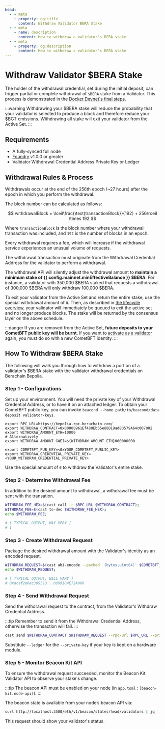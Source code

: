 ```yaml
---
head:
  - - meta
    - property: og:title
      content: Withdraw Validator BERA Stake
  - - meta
    - name: description
      content: How to withdraw a validator's BERA stake
  - - meta
    - property: og:description
      content: How to withdraw a validator's BERA stake
---
```


<script setup>
  import config from '@berachain/config/constants.json';
</script>

# Withdraw Validator $BERA Stake

The holder of the withdrawal credential, set during the initial deposit, can trigger partial or complete withdrawal of `$BERA` stake from a Validator. This process is demonstrated in the [Docker Devnet's final steps](/nodes/guides/docker-devnet#launch-local-devnet).

:::warning
Withdrawing your $BERA stake will reduce the probability that your validator
is selected to produce a block and therefore reduce your $BGT emissions. Withdrawing all stake will exit your validator from the Active Set.
:::

## Requirements

- A fully-synced full node
- [Foundry](https://book.getfoundry.sh/getting-started/installation) v1.0.0 or greater
- Validator Withdrawal Credential Address Private Key or Ledger

## Withdrawal Rules & Process

Withdrawals occur at the end of the 256th epoch (~27 hours) after the epoch in which you perform the withdrawal.

The block number can be calculated as follows:

$$ withdrawalBlock = \lceil\frac{\text{transactionBlock}}{192} + 256\rceil \times 192 $$

Where `transactionBlock` is the block number where your withdrawal transaction was included, and `192` is the number of blocks in an epoch.

Every withdrawal requires a fee, which will increase if the withdrawal service experiences an unusual volume of requests.

The withdrawal transaction must originate from the Withdrawal Credential Address for the validator to perform a withdrawal.

The withdrawal API will silently adjust the withdrawal amount to **maintain a minimum stake of {{ config.mainnet.minEffectiveBalance }} $BERA**. For instance, a validator with 350,000 $BERA staked that requests a withdrawal of 300,000 $BERA will only withdraw 100,000 $BERA.

To exit your validator from the Active Set and return the entire stake, use the special withdrawal amount of `0`. Then, as described in [the lifecycle overview](/nodes/validator-lifecycle), your validator will immediately be queued to exit the active set and no longer produce blocks. The stake will be returned by the consensus layer on the above schedule.

:::danger
If you are removed from the Active Set, **future deposits to your CometBFT public key will be burnt**. If you want to [activate as a validator](/nodes/guides/validator) again, you must do so with a new CometBFT identity.
:::

## How To Withdraw $BERA Stake

The following will walk you through how to withdraw a portion of a validator's $BERA stake with the validator withdrawal credentials on Berachain Bepolia.

### Step 1 - Configurations

Set up your environment. You will need the private key of your Withdrawal Credential Address, or to have it on an attached ledger. To obtain your CometBFT public key, you can invoke `beacond --home path/to/beacond/data deposit validator-keys`.

```bash-vue
export RPC_URL=https://bepolia.rpc.berachain.com/
export WITHDRAW_CONTRACT=0x00000961Ef480Eb55e80D19ad83579A64c007002
export WITHDRAW_AMOUNT_ETH=10000
# Alternatively
export WITHDRAW_AMOUNT_GWEI=${WITHDRAW_AMOUNT_ETH}000000000

export COMETBFT_PUB_KEY=<0xYOUR_COMETBFT_PUBLIC_KEY>
export WITHDRAW_CREDENTIAL_PRIVATE_KEY=<YOUR_WITHDRAW_CREDENTIAL_PRIVATE_KEY>
```

Use the special amount of `0` to withdraw the Validator's entire stake.

### Step 2 - Determine Withdrawal Fee

In addition to the desired amount to withdrawal, a withdrawal fee must be sent with the transation.

```bash
WITHDRAW_FEE_HEX=$(cast call -r $RPC_URL $WITHDRAW_CONTRACT);
WITHDRAW_FEE=$(cast to-dec $WITHDRAW_FEE_HEX);
echo $WITHDRAW_FEE;

# [ TYPICAL OUTPUT, MAY VERY ]
# 1
```

### Step 3 - Create Withdrawal Request

Package the desired withdrawal amount with the Validator's identity as an encoded request.

```bash
WITHDRAW_REQUEST=$(cast abi-encode --packed '(bytes,uint64)' $COMETBFT_PUB_KEY $WITHDRAW_AMOUNT_GWEI);
echo $WITHDRAW_REQUEST;

# [ TYPICAL OUTPUT, WILL VARY ]
# 0xacaf2e8ec309513...0009184E72A000
```

### Step 4 - Send Withdrawal Request

Send the withdrawal request to the contract, from the Validator's Withdraw Credential Address.

:::tip
Remember to send it from the Withdrawal Credential Address, otherwise the transaction will fail.
:::

```bash
cast send $WITHDRAW_CONTRACT $WITHDRAW_REQUEST --rpc-url $RPC_URL --private-key $WITHDRAW_CREDENTIAL_PRIVATE_KEY --value ${WITHDRAW_FEE}wei;
```

Substitute `--ledger` for the `--private-key` if your key is kept on a hardware module.

### Step 5 - Monitor Beacon Kit API

To ensure the withdrawal request succeeded, monitor the Beacon Kit Validator API to observe your stake's change.

:::tip
The beacon API must be enabled on your node (in `app.toml` : `[beacon-kit.node-api]`).
:::

The beacon state is available from your node’s beacon API via:

```bash
curl http://localhost:3500/eth/v1/beacon/states/head/validators | jq '.[] | select(type == "object" and .validator? and .validator.pubkey ==  "$COMETBFT_PUB_KEY")'`);
```

This request should show your validator's status.

